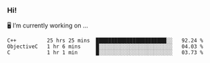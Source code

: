 ### Hi!

🖥 I’m currently working on ...
<!--START_SECTION:waka-->
```text
C++          25 hrs 25 mins  ███████████████████████░░   92.24 %
ObjectiveC   1 hr 6 mins     █░░░░░░░░░░░░░░░░░░░░░░░░   04.03 %
C            1 hr 1 min      █░░░░░░░░░░░░░░░░░░░░░░░░   03.73 %
```
<!--END_SECTION:waka-->

<!--
**lzfgary/lzfgary** is a ✨ _special_ ✨ repository because its `README.md` (this file) appears on your GitHub profile.

Here are some ideas to get you started:


- 🌱 I’m currently learning ...
- 👯 I’m looking to collaborate on ...
- 🤔 I’m looking for help with ...
- 💬 Ask me about ...
- 📫 How to reach me: ...
- 😄 Pronouns: ...
- ⚡ Fun fact: ...
-->
